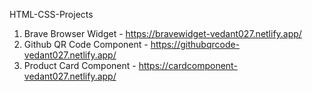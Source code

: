 HTML-CSS-Projects

1. Brave Browser Widget - https://bravewidget-vedant027.netlify.app/
2. Github QR Code Component - https://githubqrcode-vedant027.netlify.app/
3. Product Card Component - https://cardcomponent-vedant027.netlify.app/
